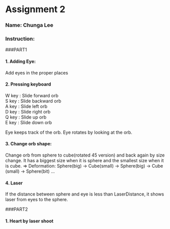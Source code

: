 # Assignment 2

### Name: Chunga Lee


### Instruction:

###PART1
#### 1. Adding Eye:
Add eyes in the proper places

#### 2. Pressing keyboard <br>
W key : Slide forward orb<br>
S key : Slide backward orb<br>
A key : Slide left orb<br>
D key : Slide right orb<br>
Q key : Slide up orb<br>
E key : Slide down orb<br>

Eye keeps track of the orb. Eye rotates by looking at the orb.

#### 3. Change orb shape:
Change orb from sphere to cube(rotated 45 version) and back again by size change.
It has a biggest size when it is sphere and the smallest size when it is cube.
=> Deformation: Sphere(big) -> Cube(small) -> Sphere(big) -> Cube (small) -> Sphere(bit) ...

#### 4. Laser
If the distance between sphere and eye is less than LaserDistance, it shows laser from eyes to the sphere.

###PART2
#### 1. Heart by laser shoot






